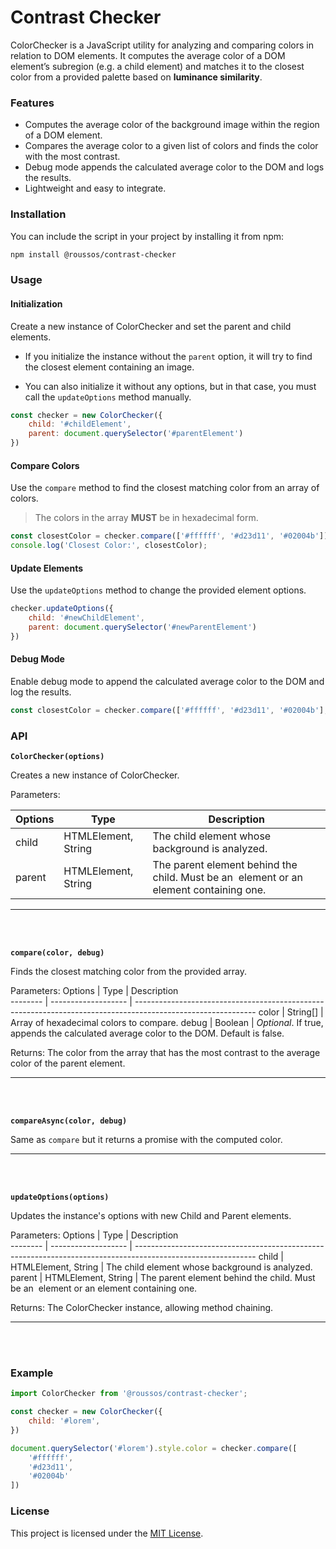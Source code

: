 # Contrast Checker

ColorChecker is a JavaScript utility for analyzing and comparing colors in relation to DOM elements.
It computes the average color of a DOM element’s subregion (e.g. a child element) and matches it to the closest color from a provided palette based on **luminance similarity**.

### Features

- Computes the average color of the background image within the region of a DOM element.
- Compares the average color to a given list of colors and finds the color with the most contrast.
- Debug mode appends the calculated average color to the DOM and logs the results.
- Lightweight and easy to integrate.

### Installation

You can include the script in your project by installing it from npm:

```bash
npm install @roussos/contrast-checker
```

### Usage

#### Initialization
Create a new instance of ColorChecker and set the parent and child elements.

- If you initialize the instance without the `parent` option, it will try to find the closest element containing an image.

- You can also initialize it without any options, but in that case, you must call the `updateOptions` method manually.

``` js
const checker = new ColorChecker({
    child: '#childElement',
    parent: document.querySelector('#parentElement')
})
```

#### Compare Colors
Use the `compare` method to find the closest matching color from an array of colors.

> The colors in the array **MUST** be in hexadecimal form.

```js
const closestColor = checker.compare(['#ffffff', '#d23d11', '#02004b']);
console.log('Closest Color:', closestColor);
```

#### Update Elements
Use the `updateOptions` method to change the provided element options.

```js
checker.updateOptions({
    child: '#newChildElement',
    parent: document.querySelector('#newParentElement')
})
```

#### Debug Mode
Enable debug mode to append the calculated average color to the DOM and log the results.

```js
const closestColor = checker.compare(['#ffffff', '#d23d11', '#02004b'], true);
```

### API

**`ColorChecker(options)`**

Creates a new instance of ColorChecker.

Parameters:

Options  |  Type               | Description                                                                                                
-------- | ------------------- | ------------------------------------------------------------------------------------------------------------
child    | HTMLElement, String | The child element whose background is analyzed.
parent   | HTMLElement, String | The parent element behind the child. Must be an <img/> element or an element containing one.


---
<br>
<br>

**`compare(color, debug)`**

Finds the closest matching color from the provided array.

Parameters:
Options  |  Type               | Description                                                                                                
-------- | ------------------- | ------------------------------------------------------------------------------------------------------------
color    | String[]            | Array of hexadecimal colors to compare.
debug    | Boolean             | *Optional*. If true, appends the calculated average color to the DOM. Default is false.

Returns:
The color from the array that has the most contrast to the average color of the parent element.

---
<br>
<br>

**`compareAsync(color, debug)`**

Same as `compare` but it returns a promise with the computed color.

---
<br>
<br>

**`updateOptions(options)`**

Updates the instance's options with new Child and Parent elements.

Parameters:
Options  |  Type               | Description                                                                                                
-------- | ------------------- | ------------------------------------------------------------------------------------------------------------
child    | HTMLElement, String | The child element whose background is analyzed.          
parent   | HTMLElement, String | The parent element behind the child. Must be an <img> element or an element containing one.

Returns:
The ColorChecker instance, allowing method chaining.

---
<br>
<br>

### Example
```js
import ColorChecker from '@roussos/contrast-checker';

const checker = new ColorChecker({
    child: '#lorem',
})

document.querySelector('#lorem').style.color = checker.compare([
    '#ffffff', 
    '#d23d11', 
    '#02004b'
])
```

### License
This project is licensed under the [MIT License](/LICENSE).